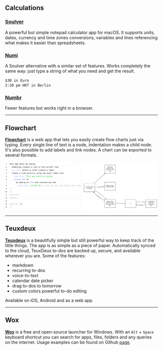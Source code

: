 ## Calculations

### [Soulver](https://soulver.app/)
A powerful but simple notepad calculator app for macOS. It supports units, dates, currency and time zones conversions, variables and lines referencing what makes it easier than spreadsheets.

### [Numi](https://numi.app/)
A Soulver alternative with a similar set of features. Works completely the same way: just type a string of what you need and get the result.

```
$30 in Euro
2:30 pm HKT in Berlin
```

### [Numbr](https://numbr.dev/)
Fewer features but works right in a browser.

---

## Flowchart
[**Flowchart**](https://flowchart.fun/) is a web app that lets you easily create flow charts just via typing. Every single line of text is a node, indentation makes a child node. It's also possible to add labels and link nodes. A chart can be exported to several formats.

![flowchart](_images/flowchart.png "Flowchart demo")

---

## Teuxdeux
[**Teuxdeux**](https://teuxdeux.com/) is a beautifully simple but still powerful way to keep track of the little things. The app is as simple as a piece of paper. Automatically synced to the cloud, TeuxDeux to-dos are backed up, secure, and available wherever you are. Some of the features:

* markdown
* recurring to-dos
* voice-to-text
* calendar date picker
* drag to-dos to tomorrow
* custom colors
powerful to-do editing

Available on iOS, Android and as a web app.

---

## Wox
[**Wox**](http://www.wox.one/) is a free and open-source launcher for Windows. With an `Alt` + `Space` keyboard shortcut you can search for apps, files, folders and any queries on the internet. Usage examples can be found on Github [page](https://github.com/Wox-launcher/Wox).

